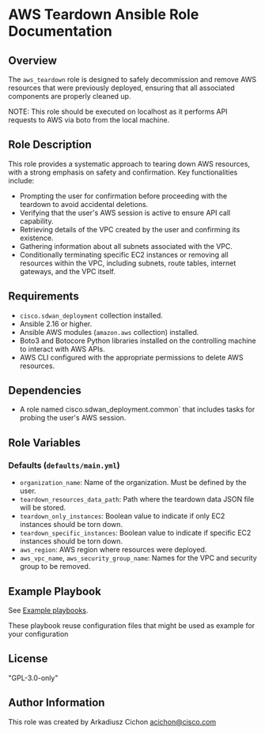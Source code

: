 # AWS Teardown Ansible Role Documentation

## Overview

The `aws_teardown` role is designed to safely decommission and remove AWS resources that were previously deployed, ensuring that all associated components are properly cleaned up.

NOTE: This role should be executed on localhost as it performs API requests to AWS via boto from the local machine.

## Role Description

This role provides a systematic approach to tearing down AWS resources, with a strong emphasis on safety and confirmation. Key functionalities include:

- Prompting the user for confirmation before proceeding with the teardown to avoid accidental deletions.
- Verifying that the user's AWS session is active to ensure API call capability.
- Retrieving details of the VPC created by the user and confirming its existence.
- Gathering information about all subnets associated with the VPC.
- Conditionally terminating specific EC2 instances or removing all resources within the VPC, including subnets, route tables, internet gateways, and the VPC itself.

## Requirements

- `cisco.sdwan_deployment` collection installed.
- Ansible 2.16 or higher.
- Ansible AWS modules (`amazon.aws` collection) installed.
- Boto3 and Botocore Python libraries installed on the controlling machine to interact with AWS APIs.
- AWS CLI configured with the appropriate permissions to delete AWS resources.

## Dependencies

- A role named cisco.sdwan_deployment.common`  that includes tasks for probing the user's AWS session.

## Role Variables

### Defaults (`defaults/main.yml`)

- `organization_name`: Name of the organization. Must be defined by the user.
- `teardown_resources_data_path`: Path where the teardown data JSON file will be stored.
- `teardown_only_instances`: Boolean value to indicate if only EC2 instances should be torn down.
- `teardown_specific_instances`: Boolean value to indicate if specific EC2 instances should be torn down.
- `aws_region`: AWS region where resources were deployed.
- `aws_vpc_name`, `aws_security_group_name`: Names for the VPC and security group to be removed.

## Example Playbook

See [Example playbooks](https://github.com/cisco-en-programmability/ansible-collection-sdwan-deployment/tree/main/playbooks).

These playbook reuse configuration files that might be used as example for your configuration

## License

"GPL-3.0-only"

## Author Information

This role was created by Arkadiusz Cichon <acichon@cisco.com>
